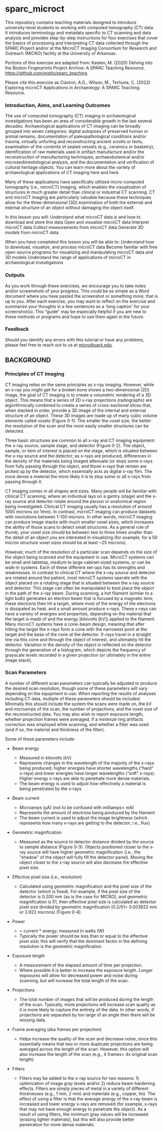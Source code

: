 # sparc_microct

This repository contains teaching materials designed to introduce university-level students to working with computed tomography (CT) data. It introduces terminology and metadata specific to CT scanning and data analysis and provides step-by-step instructions for four exercises that cover the basics of processing and interpreting CT data collected through the SPARC Project and/or at the MicroCT Imaging Consortium for Research and Outreach (MICRO) facility at the University of Arkansas. 

Portions of this exercise are adapted from: Kasten, M. (2020) Delving into the Boston Fingerprints Project Archive: A SPARC Teaching Resource. https://github.com/ropitz/sparc_teaching.  

Please cite this exercise as Claxton, A.G., Wilson, M., Terhune, C. (2022) Exploring microCT Applications in Archaeology: A SPARC Teaching Resource. 


### **Introduction, Aims, and Learning Outcomes**
The use of computed tomography (CT) imaging in archaeological investigations has been an area of considerable growth in the last several decades. Archaeological applications of CT imaging can be broadly grouped into seven categories: digital autopsies of preserved human or animal remains, documentation of paleopathological conditions and/or trauma, virtually unfurling and reconstructing ancient scrolls or texts, examination of the contents of sealed vessels (e.g., ceramics or basketry), identification of raw materials used in artifact manufacture and/or the reconstruction of manufacturing techniques, archaeobotanical and/or microsedimentological analysis, and the documentation and verification of cultural heritage objects. You can learn more about the variety of archaeological applications of CT imaging here and here. 

Many of these applications have specifically utilized micro-computed tomography (i.e., microCT) imaging, which enables the visualization of structures in much greater detail than clinical or industrial CT scanning. CT and microCT imaging are particularly valuable because these techniques allow for the three-dimensional (3D) examination of both the external and internal structure of an object without damaging the object itself. 

In this lesson you will: 
Understand what microCT data is and how to download and store this data
Open and visualize microCT data
Interpret microCT data
Collect measurements from microCT data
Generate 3D models from microCT data

When you have completed this lesson you will be able to:
Understand how to download, visualize, and process microCT data
Become familiar with free open-source programs for visualizing and manipulating microCT data and 3D models
Understand the range of applications of microCT in archaeological investigations

### **Outputs**
As you work through these exercises, we encourage you to take notes and/or screenshots of your progress. This could be as simple as a Word document where you have pasted the screenshot or something more; that is up to you. After each exercise, you may want to reflect on the exercise and summarize your thoughts in a few sentences as a 'long caption' for your screenshot(s). This “guide” may be especially helpful if you are new to these methods or programs and hope to use them again in the future. 

### **Feedback**
Should you identify any errors with this tutorial or have any problems, please feel free to reach out to us at micro@uark.edu. 

## **BACKGROUND**

### Principles of CT Imaging
CT imaging relies on the same principles as x-ray imaging. However, while an x-ray you might get for a broken bone shows a two-dimensional (2D) image, the goal of CT imaging is to create a volumetric rendering of a 3D object. This means that a series of 2D x-ray projections (radiographs) are algorithmically combined to create a series of cross-sectional slices that, when stacked in order, provide a 3D image of the internal and external structure of an object. These 3D images are made up of many cubic volume elements called voxels (Figure 0-1). The smaller the voxel size, the better the resolution of the scan and the more easily smaller structures can be detected. 

Three basic structures are common to all x-ray and CT imaging equipment: the x-ray source, sample stage, and detector (Figure 0-2).  The object, sample, or item of interest is placed on the stage, which is situated between the x-ray source and the detector; as x-rays are produced, differences in the density of the materials being imaged attenuate (or stop) some x-rays from fully passing through the object, and those x-rays that remain are picked up by the detector, which essentially acts as digital x-ray film. The more dense a material the more likely it is to stop some or all x-rays from passing through it. 

CT imaging comes in all shapes and sizes. Many people will be familiar with clinical CT scanning, where an individual lays on a gantry (stage) and the x-ray source and detector rotate around the person or anatomical region being investigated. Clinical CT imaging usually has a resolution of around 1000 microns (or 1mm). In contrast, microCT imaging can produce datasets with resolutions between 1-100 microns. In other words, microCT imaging can produce image stacks with much smaller voxel sizes, which increases the ability of those scans to detect small structures. As a general rule of thumb, your voxel size should be between two to three times smaller than the detail of an object you are interested in visualizing (for example, for a 50 micron structure voxel sizes should be at least ~25 microns). 

However, much of the resolution of a particular scan depends on the size of the object being scanned and the equipment in use. MicroCT systems can be small and tabletop, medium to large cabinet-sized systems, or can be walk-in systems. Each of these different set-ups has its strengths and weaknesses. In contrast to clinical CT where the x-ray source and detector are rotated around the patient, most microCT systems operate with the object placed on a rotating stage that is situated between the x-ray source and detector. This stage can often be manipulated to best place the object in the path of the x-ray beam. During scanning, a hot filament (similar to a light bulb) generates an electron beam that is focused by a magnetic lens; these electrons then hit a target, where most of the energy of the electrons is dissipated as heat, and a small amount produce x-rays. These x-rays can have a variety of energies and properties, depending on the material that the target is made of and the energy (kilovolts [kV]) applied to the filament. Many microCT systems have a cone-beam design, meaning that after hitting the target the x-rays form a cone with the narrowest point at the target and the base of the cone at the detector. X-rays travel in a straight line via this cone and through the object of interest, and ultimately hit the detector. Variation in the density of the object is reflected on the detector through the generation of a histogram, which depicts the frequency of grayscale levels recorded in a given projection (or ultimately in the entire image stack). 

### Scan Parameters
A number of different scan parameters can typically be adjusted to produce the desired scan resolution, though some of these parameters will vary depending on the equipment in use. When reporting the results of analyses including CT data, multiple of these parameters should be included. Minimally this should include the system the scans were made on, the kV and microamps of the scan, the number of projections, and the voxel size of the reconstructed data. You may also wish to report exposure length, whether projection frames were averaged, if a minimize ring artifacts correction was employed while scanning, and whether a filter was used (and if so, the material and thickness of the filter).  

Some of these parameters include:

* Beam energy
  * Measured in kilovolts (kV)
  * Represents changes in the wavelength of the majority of the x-rays being produced; higher energies have shorter wavelengths (“hard” x-rays) and lower energies have longer wavelengths (“soft” x-rays). Higher energy x-rays are able to penetrate more dense materials. 
  * The beam energy is used to adjust how effectively a material is being penetrated by the x-rays

* Beam current
  * Microamps (μA) (not to be confused with milliamps= mA)
  * Represents the amount of electrons being produced by the filament
  * The beam current is used to adjust the image brightness (which represents how many x-rays are getting to the detector; i.e., flux)

* Geometric magnification
  * Measured as the source to detector distance divided by the source to sample distance (Figure 0-3). Objects positioned closer to the x-ray source will have higher geometric magnification (i.e., the “shadow” of the object will fully fill the detector panel). Moving the object closer to the x-ray source will also decrease the effective pixel size. 

* Effective pixel size (i.e., resolution)
  * Calculated using geometric magnification and the pixel size of the detector (which is fixed). For example, if the pixel size of the detector is 0.200 mm (as is the case for MICRO), and geometric magnification is 51, then effective pixel size is calculated as detector pixel size divided by geometric magnification (0.2/51= 0.003922 mm or 3.922 microns) (Figure 0-4). 

* Power
  * = current * energy; measured in watts (W)
  * Typically the power should be less than or equal to the effective pixel size; this will verify that the dominant factor in the defining resolution is the geometric magnification. 

* Exposure length
  * A measurement of the elapsed amount of time per projection. 
  * Where possible it is better to increase the exposure length. Longer exposures will allow for decreased power and noise during scanning, but will increase the total length of the scan. 

* Projections
  * The total number of images that will be produced during the length of the scan. Typically, more projections will increase scan quality as it is more likely to capture the entirety of the data. In other words, if projections are separated by too large of an angle then there will be missing data. 

* Frame averaging (aka frames per projection)
  * Helps increase the quality of the scan and decrease noise, since this essentially means that two or more duplicate projections are being averaged across the length of the scan. However, this option will also increase the length of the scan (e.g., 4 frames= 4x original scan length). 

* Filters
  * Filters may be added to the x-ray source for two reasons: 1) optimization of image gray levels and/or 2) reduce beam-hardening effects. Filters are simply pieces of metal in a variety of different thicknesses (e.g., 1 mm, 2 mm) and materials (e.g., copper, tin). The effect of using a filter is that the average energy of the x-ray beam is increased and lower energy x-rays are removed (for example, x-rays that may not have enough energy to penetrate the object). As a result of using filters, the minimum gray values will be increased (erasing lighter materials), but this will also provide better penetration for more dense materials. 


